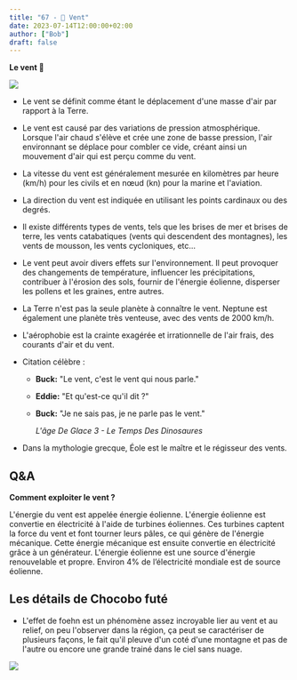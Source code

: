 ```yaml
---
title: "67 - 💨 Vent"
date: 2023-07-14T12:00:00+02:00
author: ["Bob"]
draft: false
---
```


**Le vent 💨**

![](/img/67.jpg)

- Le vent se définit comme étant le déplacement d'une masse d'air par rapport à la Terre.

- Le vent est causé par des variations de pression atmosphérique. Lorsque l'air chaud s'élève et crée une zone de basse pression, l'air environnant se déplace pour combler ce vide, créant ainsi un mouvement d'air qui est perçu comme du vent.

- La vitesse du vent est généralement mesurée en kilomètres par heure (km/h) pour les civils et en nœud (kn) pour la marine et l'aviation.

- La direction du vent est indiquée en utilisant les points cardinaux ou des degrés.

- Il existe différents types de vents, tels que les brises de mer et brises de terre, les vents catabatiques (vents qui descendent des montagnes), les vents de mousson, les vents cycloniques, etc...

- Le vent peut avoir divers effets sur l'environnement. Il peut provoquer des changements de température, influencer les précipitations, contribuer à l'érosion des sols, fournir de l'énergie éolienne, disperser les pollens et les graines, entre autres.

- La Terre n'est pas la seule planète à connaître le vent. Neptune est également une planète très venteuse, avec des vents de 2000 km/h.

- L'aérophobie est la crainte exagérée et irrationnelle de l'air frais, des courants d'air et du vent.

- Citation célèbre :
	- **Buck:** "Le vent, c'est le vent qui nous parle."
	- **Eddie:** "Et qu'est-ce qu'il dit ?"
	- **Buck:** "Je ne sais pas, je ne parle pas le vent."
	
		*L'âge De Glace 3 - Le Temps Des Dinosaures*  

- Dans la mythologie grecque, Éole est le maître et le régisseur des vents.

## Q&A

**Comment exploiter le vent ?**

L'énergie du vent est appelée énergie éolienne. L'énergie éolienne est convertie en électricité à l'aide de turbines éoliennes. Ces turbines captent la force du vent et font tourner leurs pâles, ce qui génère de l'énergie mécanique. Cette énergie mécanique est ensuite convertie en électricité grâce à un générateur. L'énergie éolienne est une source d'énergie renouvelable et propre. Environ 4% de l’électricité mondiale est de source éolienne.

## Les détails de Chocobo futé

- L'effet de foehn est un phénomène assez incroyable lier au vent et au relief, on peu l'observer dans la région, ça peut se caractériser de plusieurs façons, le fait qu'il pleuve d'un coté d'une montagne et pas de l'autre ou encore une grande trainé dans le ciel sans nuage.

![](/img/67_1.jpg)
